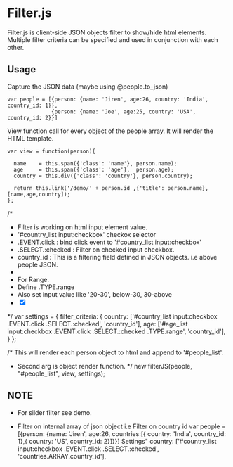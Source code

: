 Filter.js
=============

Filter.js is client-side JSON objects filter to show/hide html elements.
Multiple filter criteria can be specified and used in conjunction with 
each other.


Usage
-----

Capture the JSON data (maybe using @people.to_json)

    var people = [{person: {name: 'Jiren', age:26, country: 'India', country_id: 1}}, 
                  {person: {name: 'Joe', age:25, country: 'USA', country_id: 2}}] 

View function call for every object of the people array. It will render 
the HTML template.

    var view = function(person){

      name    = this.span({'class': 'name'}, person.name);
      age     = this.span({'class': 'age'},  person.age);
      country = this.div({'class': 'country'}, person.country);
    
      return this.link('/demo/' + person.id ,{'title': person.name}, [name,age,country]);
    };

/*  
 * Filter is working on html input element value.
 * '#country_list input:checkbox' checkox selector
 * .EVENT.click : bind click event to '#country_list input:checkbox' 
 * .SELECT.:checked : Filter on checked input checkbox. 
 *  country_id : This is a filtering field defined in JSON objects. i.e above people JSON.
 * 
 * For Range.
 *  Define .TYPE.range 
 *  Also set input value like '20-30', below-30, 30-above
 *  <input checked="checked" value="20-30" type="checkbox">
 */
var settings = {
  filter_criteria: {
          country: ['#country_list input:checkbox .EVENT.click .SELECT.:checked', 'country_id'],
          age: ['#age_list input:checkbox .EVENT.click .SELECT.:checked .TYPE.range', 'country_id'],
     }
};

/* This will render each person object to html and append to  '#people_list'.
 * Second arg is object render function. 
 */
new filterJS(people, "#people_list", view, settings);


NOTE
----
- For silder filter see demo.

- Filter on internal array of json object
i.e Filter on country id
  var people = [{person: {name: 'Jiren', age:26, countries:[{ country: 'India', country_id: 1},{ country: 'US', country_id: 2}]}}]
Settings"
  country: ['#country_list input:checkbox .EVENT.click .SELECT.:checked', 'countries.ARRAY.country_id'],


